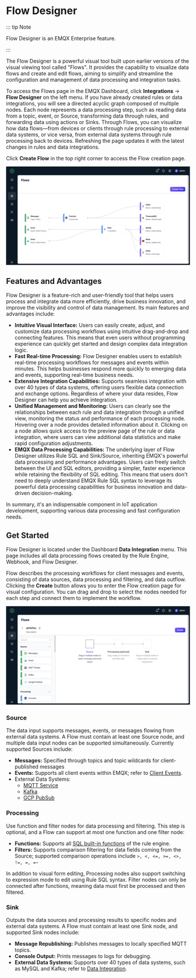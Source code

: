 # Flow Designer

::: tip Note

Flow Designer is an EMQX Enterprise feature.

:::

The Flow Designer is a powerful visual tool built upon earlier versions of the visual viewing tool called "Flows". It provides the capability to visualize data flows and create and edit flows, aiming to simplify and streamline the configuration and management of data processing and integration tasks.

To access the Flows page in the EMQX Dashboard, click **Integrations** -> **Flow Designer** on the left menu. If you have already created rules or data integrations, you will see a directed acyclic graph composed of multiple nodes. Each node represents a data processing step, such as reading data from a topic, event, or Source, transforming data through rules, and forwarding data using actions or Sinks. Through Flows, you can visualize how data flows—from devices or clients through rule processing to external data systems, or vice versa, from external data systems through rule processing back to devices. Refreshing the page updates it with the latest changes in rules and data integrations.

Click **Create Flow** in the top right corner to access the Flow creation page.

<img src="./assets/flow-designer.jpg" alt="EMQX Flow Designer" style="zoom:67%;" />

## Features and Advantages

Flow Designer is a feature-rich and user-friendly tool that helps users process and integrate data more efficiently, drive business innovation, and improve the visibility and control of data management. Its main features and advantages include:

- **Intuitive Visual Interface:** Users can easily create, adjust, and customize data processing workflows using intuitive drag-and-drop and connecting features. This means that even users without programming experience can quickly get started and design complex data integration logic.
- **Fast Real-time Processing:** Flow Designer enables users to establish real-time processing workflows for messages and events within minutes. This helps businesses respond more quickly to emerging data and events, supporting real-time business needs.
- **Extensive Integration Capabilities:** Supports seamless integration with over 40 types of data systems, offering users flexible data connection and exchange options. Regardless of where your data resides, Flow Designer can help you achieve integration.
- **Unified Management and Monitoring:** Users can clearly see the relationships between each rule and data integration through a unified view, monitoring the status and performance of each processing node. Hovering over a node provides detailed information about it. Clicking on a node allows quick access to the preview page of the rule or data integration, where users can view additional data statistics and make rapid configuration adjustments.
- **EMQX Data Processing Capabilities:** The underlying layer of Flow Designer utilizes Rule SQL and Sink/Source, inheriting EMQX's powerful data processing and performance advantages. Users can freely switch between the UI and SQL editors, providing a simpler, faster experience while retaining the flexibility of SQL editing. This means that users don't need to deeply understand EMQX Rule SQL syntax to leverage its powerful data processing capabilities for business innovation and data-driven decision-making.

In summary, it's an indispensable component in IoT application development, supporting various data processing and fast configuration needs.

## Get Started

Flow Designer is located under the Dashboard **Data Integration** menu. This page includes all data processing flows created by the Rule Engine, Webhook, and Flow Designer.

Flow describes the processing workflows for client messages and events, consisting of data sources, data processing and filtering, and data outflow. Clicking the **Create** button allows you to enter the Flow creation page for visual configuration. You can drag and drop to select the nodes needed for each step and connect them to implement the workflow.

<img src="./assets/create-flow.jpg" alt="image-20230914175657995" style="zoom:67%;" />

### Source

The data input supports messages, events, or messages flowing from external data systems. A Flow must contain at least one Source node, and multiple data input nodes can be supported simultaneously. Currently supported Sources include:

- **Messages:** Specified through topics and topic wildcards for client-published messages
- **Events:** Supports all client events within EMQX; refer to [Client Events](../data-integration/rule-sql-events-and-fields.md#mqtt-events).
- External Data Systems:
  - [MQTT Service](../data-integration/data-bridge-mqtt.md)
  - [Kafka](../data-integration/data-bridge-kafka.md)
  - [GCP PubSub](../data-integration/data-bridge-gcp-pubsub.md)

### Processing

Use function and filter nodes for data processing and filtering. This step is optional, and a Flow can support at most one function and one filter node:

- **Functions:** Supports all [SQL built-in functions](../data-integration/rule-sql-builtin-functions.md) of the rule engine.
- **Filters:** Supports comparison filtering for data fields coming from the Source; supported comparison operations include `>, <, <=, >=, <>, !=, =, =~`

In addition to visual form editing, Processing nodes also support switching to expression mode to edit using Rule SQL syntax. Filter nodes can only be connected after functions, meaning data must first be processed and then filtered.

### Sink

Outputs the data sources and processing results to specific nodes and external data systems. A Flow must contain at least one Sink node, and supported Sink nodes include:

- **Message Republishing:** Publishes messages to locally specified MQTT topics.
- **Console Output:** Prints messages to logs for debugging.
- **External Data Systems:** Supports over 40 types of data systems, such as MySQL and Kafka; refer to [Data Integration](../data-integration/data-bridges.md).

